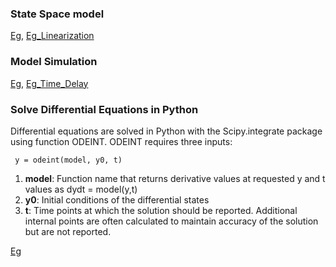 ### State Space model
[Eg](Code/SS_Model.ipynb), [Eg_Linearization](Code/Linearization_Automobile.ipynb)

### Model Simulation
[Eg](Code/Dynamic%20Simulation.ipynb), [Eg_Time_Delay](Code/Time%20Delay.ipynb)


### Solve Differential Equations in Python
Differential equations are solved in Python with the Scipy.integrate package using function ODEINT. ODEINT requires three inputs:      
```
 y = odeint(model, y0, t)
```
1. **model**: Function name that returns derivative values at requested y and t values as dydt = model(y,t)
2. **y0**: Initial conditions of the differential states
3. **t**: Time points at which the solution should be reported. Additional internal points are often calculated to maintain accuracy of the solution but are not reported.

[Eg](Code/ODEINT.ipynb)
